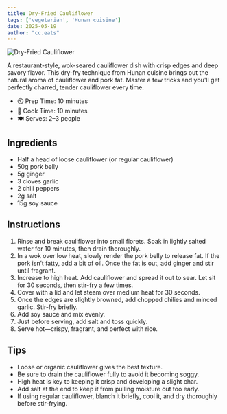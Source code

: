 ```yaml
---
title: Dry-Fried Cauliflower
tags: ['vegetarian', 'Hunan cuisine']
date: 2025-05-19
author: "cc.eats"
---
```


![Dry-Fried Cauliflower](/pix/ganbian-caihua.jpg)

A restaurant-style, wok-seared cauliflower dish with crisp edges and deep savory flavor. This dry-fry technique from Hunan cuisine brings out the natural aroma of cauliflower and pork fat. Master a few tricks and you'll get perfectly charred, tender cauliflower every time.

- ⏲️ Prep Time: 10 minutes  
- 🍳 Cook Time: 10 minutes  
- 🍽️ Serves: 2–3 people

## Ingredients

- Half a head of loose cauliflower (or regular cauliflower)  
- 50g pork belly  
- 5g ginger  
- 3 cloves garlic  
- 2 chili peppers  
- 2g salt  
- 15g soy sauce  

## Instructions

1. Rinse and break cauliflower into small florets. Soak in lightly salted water for 10 minutes, then drain thoroughly.
2. In a wok over low heat, slowly render the pork belly to release fat. If the pork isn’t fatty, add a bit of oil. Once the fat is out, add ginger and stir until fragrant.
3. Increase to high heat. Add cauliflower and spread it out to sear. Let sit for 30 seconds, then stir-fry a few times.
4. Cover with a lid and let steam over medium heat for 30 seconds.
5. Once the edges are slightly browned, add chopped chilies and minced garlic. Stir-fry briefly.
6. Add soy sauce and mix evenly.
7. Just before serving, add salt and toss quickly.
8. Serve hot—crispy, fragrant, and perfect with rice.

## Tips

- Loose or organic cauliflower gives the best texture.
- Be sure to drain the cauliflower fully to avoid it becoming soggy.
- High heat is key to keeping it crisp and developing a slight char.
- Add salt at the end to keep it from pulling moisture out too early.
- If using regular cauliflower, blanch it briefly, cool it, and dry thoroughly before stir-frying.

